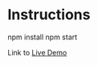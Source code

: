 # Instructions

npm install
npm start

Link to [Live Demo](https://chipinputexample.herokuapp.com/)

